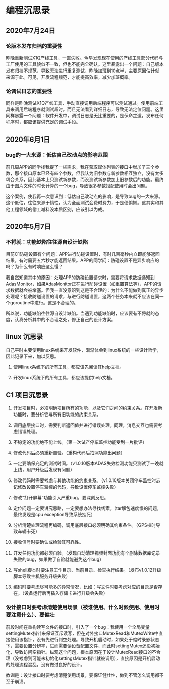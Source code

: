 # 编程沉思录

## 2020年7月24日

### 论版本发布归档的重要性

昨晚重新测试X1Q产线工具，一直失败。今早发现现在使用的产线工具部分代码与工厂使用的工具貌似不一致，但也不能完全确认。这里暴露出一个问题：自己版本发布归档不规范，导致无法进行重复测试，昨晚加班到10点半，主要原因估计就来源于此。可见，开发流程规范，才能提高效率，减少加班概率。

### 论调试日志的重要性

同样是昨晚测试X1Q产线工具，手动直接调用后端程序可以测试通过。使用前端工具来调用后端程序就测试超时。而且无法看到详细日志，导致无法定位问题。这里同样暴露一个问题：软件开发中，调试日志是无比重要的，是保命之道，发布任何程序时，都应该提供充足的调试手段。

## 2020年6月1日

### bug的一大来源：低估自己改动点的影响范围

前几周APP的同学找我提了一些需求，我在获取媒体列表的接口中增加了三个参数，那个接口原本已经有四个参数，但我认为旧参数与新参数相互独立，没有太多耦合关系，因此基本上只测试新参数，而没测试新参数加上旧参数后的功能。最终由于图片文件的时长计算的一个bug，导致很多参数搭配使用时会出问题。

这个案例，使我再一次意识到：低估自己改动点的影响，是导致bug的一大来源。这个低估，往往来源于惰性，认为全面测试会费时费力，于是便偷懒。这其实和其他工程领域的偷工减料没本质区别，应该引以为戒。

## 2020年5月7日

### 不将就：功能缺陷往往源自设计缺陷

目前C1防碰设置有个问题：APP进行防碰设置时，有时几百毫秒内立即能够返回结果，有时需要五六秒才能返回结果。APP的同学问：防碰设置不是异步响应的吗？为什么有时响应这么慢？

我自然知道其中的原因：处理APP的防碰设置请求时，需要将请求数据通知到AdasMonitor，如果AdasMonitor正在进行防碰设置（如重置算法等），APP的请求数据就会被堵塞。但我一直没意识到这是不合理的：为什么不能做到真正的异步处理呢？接收防碰设置的请求，与进行防碰设置，这两个任务本来就不应该在同一个goroutine中进行。这是不合理的。

所以说，功能缺陷往往源自设计缺陷。当遇到功能缺陷时，应该要有不将就的态度，认真分析其中的不合理之处，修正自己的设计方案。

## linux 沉思录

自己平时主要使用linux系统来开发软件，渐渐体会到linux系统的一些设计哲学，因此记录下来，加以反思。

1. 使用linux系统下的所有工具，都应该先阅读其help文档。

2. 开发linux系统下的所有工具，都应该提供help文档。

## C1 项目沉思录

1. 开发项目时，必须明确项目所有的功能，以及它们之间的约束关系。在开发新功能时，要分析它与所有旧功能的约束关系。

2. 调用底层接口时，需要判断返回值并进行错误处理。同理，消息交互也需要考虑错误处理。

3. 不稳定的功能绝不能上线。（第一次试产停车监控功能受到一片批评）

4. 修改代码后必须重新自验。（重构代码后拍照功能出问题）

5. 一定要确保充足的测试时间。（v1.0.10版本ADAS失效检测功能只测试了一晚就上线，用户升级后发现有问题）

6. 修改代码时需要考虑与其他功能的约束关系。（v1.0.10版本关闭停车监控时忘记修改设置停车监控的代码，导致设置停车监控失败）

7. 修改“打开屏幕”功能引入严重bug，要深刻反思。

8. 定位问题一定要讲究思路，一定要想办法寻找线索。（tar解包速度慢的问题，最终发现是cpu exception导致系统挂死）

9. 分析清楚处理流程再编码，调用底层接口必须明确其约束条件。（GPS校时导致车辆卡死）

10. 接收信号时要确认或检验其可靠性。

11. 开发任何功能都必须自验。（发现自动清理视频封面功能有个删除数据库记录失败的bug，如果做了自验就能避免这个bug）

12. 写shell脚本时要注意工作目录、当前目录、检查执行结果。（发布v1.0.12升级脚本导致主机服务升级失败）

13. 编码时要考虑尽可能多的异常情况，比如：写文件时要考虑对应的目录是否存在。（设备运行后再插入存储卡进行升级会失败）

### 设计接口时要考虑清楚使用场景（被谁使用、什么时候使用、使用时要注意什么）、要健壮

前段时间在重构读写文件的接口时，引入了一个bug：我使用一个全局变量settingMutex指针来保证互斥读写，但在对外接口MutexRead和MutexWrite中直接使用该指针，没有先进行判空处理。导致开机启动时，如果处于缩时录影状态下，需要设置分辨率，进而需要读设备配置文件，而此时settingMutex还没初始化，导致访问空指针。纵观这个问题，根本原因在于设计MutexRead接口的不合理（没考虑到可能未初始化settingsMutex指针就被调用），直接原因是开机启动的处理流程混乱，没有做过良好的设计。

教训是：设计接口时要考虑清楚使用场景，要保证健壮性，做到不管怎么调用都不至于崩溃。
